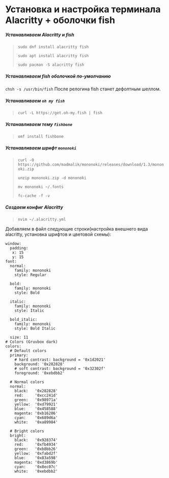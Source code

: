 # Установка и настройка терминала Alacritty + оболочки fish
##### Устанавливаем Alacritty и  fish
> `sudo dnf install alacritty fish`
> 
> `sudo apt install alacritty fish`
> 
> `sudo pacman -S alacritty fish`

##### Устанавливаем fish оболочкой по-умолчанию
`chsh -s /usr/bin/fish`
После релогина fish станет дефолтным шеллом.

##### Устанавливаем  `oh my fish`
> `curl -L https://get.oh-my.fish | fish`

##### Устанавливаем тему `fishbone`
> `omf install fishbone`

##### Устанавливаем шрифт `mononoki`
> `curl -O https://github.com/madmalik/mononoki/releases/download/1.3/mononoki.zip`
> 
> `unzip mononoki.zip -d mononoki`
> 
> `mv mononoki ~/.fonts`
> 
> `fc-cache -f -v`

##### Создаем конфиг Alacritty
> `nvim ~/.alacritty.yml`

Добавляем в файл следующие строки(настройка внешнего вида alacritty, установка шрифтов и цветовой схемы):

```
window:
  padding:
   x: 15
   y: 15
font:
  normal:
    family: mononoki
    style: Regular

  bold:
    family: mononoki
    style: Bold

  italic:
    family: mononoki
    style: Italic

  bold_italic:
    family: mononoki
    style: Bold Italic

  size: 11
# Colors (Gruvbox dark)
colors:
  # Default colors
  primary:
    # hard contrast: background = '0x1d2021'
    background: '0x282828'
    # soft contrast: background = '0x32302f'
    foreground: '0xebdbb2'

  # Normal colors
  normal:
    black:   '0x282828'
    red:     '0xcc241d'
    green:   '0x98971a'
    yellow:  '0xd79921'
    blue:    '0x458588'
    magenta: '0xb16286'
    cyan:    '0x689d6a'
    white:   '0xa89984'

  # Bright colors
  bright:
    black:   '0x928374'
    red:     '0xfb4934'
    green:   '0xb8bb26'
    yellow:  '0xfabd2f'
    blue:    '0x83a598'
    magenta: '0xd3869b'
    cyan:    '0x8ec07c'
    white:   '0xebdbb2'
